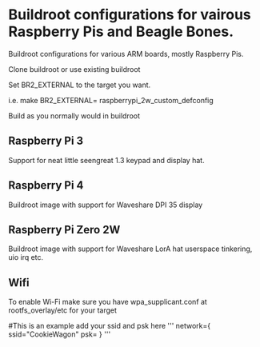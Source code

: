 

# Buildroot configurations for vairous Raspberry Pis and Beagle Bones.

Buildroot configurations for various ARM boards, mostly Raspberry Pis.

Clone buildroot or use existing buildroot

Set BR2_EXTERNAL to the target you want.

i.e. make BR2_EXTERNAL=<path to this repo> raspberrypi_2w_custom_defconfig

Build as you normally would in buildroot


## Raspberry Pi 3

Support for neat little seengreat 1.3 keypad and display hat.

## Raspberry Pi 4

Buildroot image with support for Waveshare DPI 35 display

## Raspberry Pi Zero 2W

Buildroot image with support for Waveshare LorA hat userspace tinkering, uio irq etc.

## Wifi 

To enable Wi-Fi make sure you have wpa_supplicant.conf at rootfs_overlay/etc for your target

#This is an example add your ssid and psk here 
'''
network={
	ssid="CookieWagon"
	psk=<whatever your network key is>
}
'''
